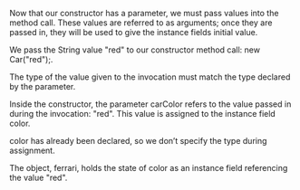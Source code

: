 Now that our constructor has a parameter, we must pass values into the method call. These values are referred to as arguments; once they are passed in,
they will be used to give the instance fields initial value.

We pass the String value "red" to our constructor method call: new Car("red");.

The type of the value given to the invocation must match the type declared by the parameter.

Inside the constructor, the parameter carColor refers to the value passed in during the invocation: "red". This value is assigned to the instance field color.

color has already been declared, so we don’t specify the type during assignment.

The object, ferrari, holds the state of color as an instance field referencing the value "red".